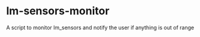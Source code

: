 lm-sensors-monitor
==================

A script to monitor lm_sensors and notify the user if anything is out of range
